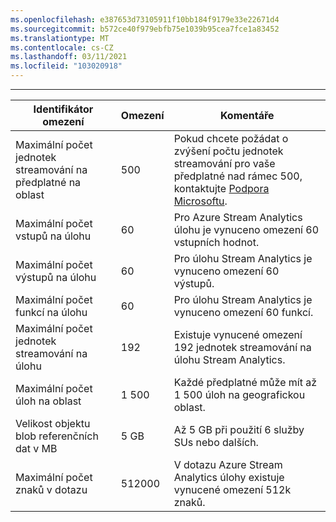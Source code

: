 ```yaml
---
ms.openlocfilehash: e387653d73105911f10bb184f9179e33e22671d4
ms.sourcegitcommit: b572ce40f979ebfb75e1039b95cea7fce1a83452
ms.translationtype: MT
ms.contentlocale: cs-CZ
ms.lasthandoff: 03/11/2021
ms.locfileid: "103020918"
---
```

---
| Identifikátor omezení | Omezení | Komentáře |
| --- | --- | --- |
| Maximální počet jednotek streamování na předplatné na oblast |500 |Pokud chcete požádat o zvýšení počtu jednotek streamování pro vaše předplatné nad rámec 500, kontaktujte [Podpora Microsoftu](https://support.microsoft.com/en-us). |
| Maximální počet vstupů na úlohu |60 |Pro Azure Stream Analytics úlohu je vynuceno omezení 60 vstupních hodnot. |
| Maximální počet výstupů na úlohu |60 |Pro úlohu Stream Analytics je vynuceno omezení 60 výstupů. |
| Maximální počet funkcí na úlohu |60 |Pro úlohu Stream Analytics je vynuceno omezení 60 funkcí. |
| Maximální počet jednotek streamování na úlohu |192 |Existuje vynucené omezení 192 jednotek streamování na úlohu Stream Analytics. |
| Maximální počet úloh na oblast |1 500 |Každé předplatné může mít až 1 500 úloh na geografickou oblast. |
| Velikost objektu blob referenčních dat v MB | 5 GB | Až 5 GB při použití 6 služby SUs nebo dalších. |
| Maximální počet znaků v dotazu | 512000 | V dotazu Azure Stream Analytics úlohy existuje vynucené omezení 512k znaků.|


